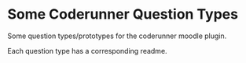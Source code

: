 # Some Coderunner Question Types

Some question types/prototypes for the coderunner moodle plugin.

Each question type has a corresponding readme.
